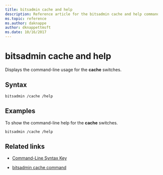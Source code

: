 ```yaml
---
title: bitsadmin cache and help
description: Reference article for the bitsadmin cache and help command, which displays the command-line usage for the **cache** switches.
ms.topic: reference
ms.author: daknappe
author: dknappettmsft
ms.date: 10/16/2017
---
```


# bitsadmin cache and help

Displays the command-line usage for the **cache** switches.

## Syntax

```
bitsadmin /cache /help
```

## Examples

To show the command-line help for the **cache** switches.

```
bitsadmin /cache /help
```

## Related links

- [Command-Line Syntax Key](command-line-syntax-key.md)

- [bitsadmin cache command](bitsadmin-cache.md)
